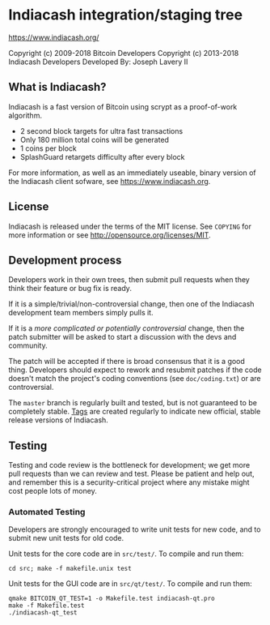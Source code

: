Indiacash integration/staging tree
================================

https://www.indiacash.org/

Copyright (c) 2009-2018 Bitcoin Developers
Copyright (c) 2013-2018 Indiacash Developers
Developed By: Joseph Lavery II

What is Indiacash?
----------------

Indiacash is a fast version of Bitcoin using scrypt as a proof-of-work algorithm.
 - 2 second block targets for ultra fast transactions
 - Only 180 million total coins will be generated
 - 1 coins per block
 - SplashGuard retargets difficulty after every block

For more information, as well as an immediately useable, binary version of
the Indiacash client sofware, see https://www.indiacash.org.

License
-------

Indiacash is released under the terms of the MIT license. See `COPYING` for more
information or see http://opensource.org/licenses/MIT.

Development process
-------------------

Developers work in their own trees, then submit pull requests when they think
their feature or bug fix is ready.

If it is a simple/trivial/non-controversial change, then one of the Indiacash
development team members simply pulls it.

If it is a *more complicated or potentially controversial* change, then the patch
submitter will be asked to start a discussion with the devs and community.

The patch will be accepted if there is broad consensus that it is a good thing.
Developers should expect to rework and resubmit patches if the code doesn't
match the project's coding conventions (see `doc/coding.txt`) or are
controversial.

The `master` branch is regularly built and tested, but is not guaranteed to be
completely stable. [Tags](https://github.com/indiacash-project/indiacash/tags) are created
regularly to indicate new official, stable release versions of Indiacash.

Testing
-------

Testing and code review is the bottleneck for development; we get more pull
requests than we can review and test. Please be patient and help out, and
remember this is a security-critical project where any mistake might cost people
lots of money.

### Automated Testing

Developers are strongly encouraged to write unit tests for new code, and to
submit new unit tests for old code.

Unit tests for the core code are in `src/test/`. To compile and run them:

    cd src; make -f makefile.unix test

Unit tests for the GUI code are in `src/qt/test/`. To compile and run them:

    qmake BITCOIN_QT_TEST=1 -o Makefile.test indiacash-qt.pro
    make -f Makefile.test
    ./indiacash-qt_test

